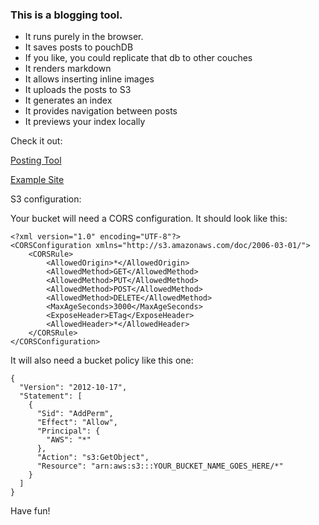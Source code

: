 ### This is a blogging tool.

* It runs purely in the browser.
* It saves posts to pouchDB
* If you like, you could replicate that db to other couches
* It renders markdown
* It allows inserting inline images
* It uploads the posts to S3
* It generates an index
* It provides navigation between posts
* It previews your index locally

Check it out:

[Posting Tool](http://davidbanham.github.io/blg)

[Example Site](https://microblog.davidbanham.com)

S3 configuration:

Your bucket will need a CORS configuration. It should look like this:

```
<?xml version="1.0" encoding="UTF-8"?>
<CORSConfiguration xmlns="http://s3.amazonaws.com/doc/2006-03-01/">
    <CORSRule>
        <AllowedOrigin>*</AllowedOrigin>
        <AllowedMethod>GET</AllowedMethod>
        <AllowedMethod>PUT</AllowedMethod>
        <AllowedMethod>POST</AllowedMethod>
        <AllowedMethod>DELETE</AllowedMethod>
        <MaxAgeSeconds>3000</MaxAgeSeconds>
        <ExposeHeader>ETag</ExposeHeader>
        <AllowedHeader>*</AllowedHeader>
    </CORSRule>
</CORSConfiguration>
```

It will also need a bucket policy like this one:

```
{
  "Version": "2012-10-17",
  "Statement": [
    {
      "Sid": "AddPerm",
      "Effect": "Allow",
      "Principal": {
        "AWS": "*"
      },
      "Action": "s3:GetObject",
      "Resource": "arn:aws:s3:::YOUR_BUCKET_NAME_GOES_HERE/*"
    }
  ]
}
```

Have fun!
